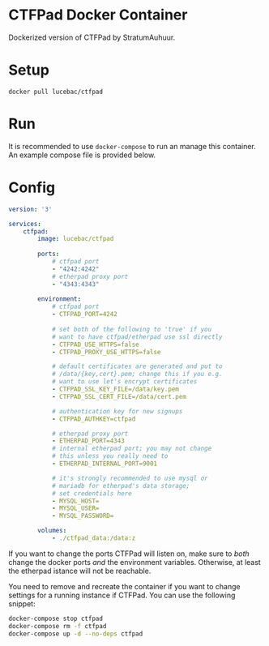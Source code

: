 # CTFPad Docker Container
Dockerized version of CTFPad by StratumAuhuur.

# Setup
`docker pull lucebac/ctfpad`

# Run
It is recommended to use `docker-compose` to run an manage this container. An example compose file is provided below.

# Config
```yml
version: '3'

services:
    ctfpad:
        image: lucebac/ctfpad
        
        ports:
            # ctfpad port
            - "4242:4242"
            # etherpad proxy port
            - "4343:4343"
            
        environment:
            # ctfpad port
            - CTFPAD_PORT=4242
            
            # set both of the following to 'true' if you
            # want to have ctfpad/etherpad use ssl directly
            - CTFPAD_USE_HTTPS=false
            - CTFPAD_PROXY_USE_HTTPS=false

            # default certificates are generated and put to
            # /data/{key,cert}.pem; change this if you e.g.
            # want to use let's encrypt certificates
            - CTFPAD_SSL_KEY_FILE=/data/key.pem
            - CTFPAD_SSL_CERT_FILE=/data/cert.pem

            # authentication key for new signups
            - CTFPAD_AUTHKEY=ctfpad

            # etherpad proxy port
            - ETHERPAD_PORT=4343
            # internal etherpad port; you may not change 
            # this unless you really need to
            - ETHERPAD_INTERNAL_PORT=9001

            # it's strongly recommended to use mysql or 
            # mariadb for etherpad's data storage; 
            # set credentials here
            - MYSQL_HOST=
            - MYSQL_USER=
            - MYSQL_PASSWORD=

        volumes:
            - ./ctfpad_data:/data:z
```
If you want to change the ports CTFPad will listen on, make sure to *both* change the docker ports *and* the environment variables. Otherwise, at least the etherpad istance will not be reachable.

You need to remove and recreate the container if you want to change settings for a running instance if CTFPad. You can use the following snippet:
```sh
docker-compose stop ctfpad
docker-compose rm -f ctfpad
docker-compose up -d --no-deps ctfpad
```